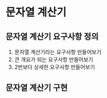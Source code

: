 # 문자열 계산기

## 문자열 계산기 요구사항 정의

1. 문자열 계산기라는 요구사항 만들어보기
2. 큰 개요가 되는 요구사항 만들어보기
3. 2번보다 상세한 요구사항 만들어보기

## 문자열 계산기 구현

